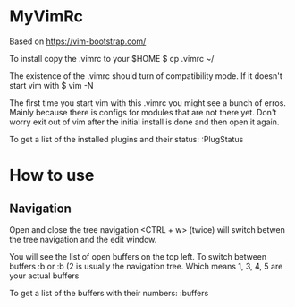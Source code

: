 # MyVimRc
Based on https://vim-bootstrap.com/

To install copy the .vimrc to your $HOME
$ cp .vimrc ~/

The existence of the .vimrc should turn of compatibility mode. If it doesn't
start vim with
$ vim -N

The first time you start vim with this .vimrc you might see a bunch of erros.
Mainly because there is configs for modules that are not there yet.  Don't
worry exit out of vim after the initial install is done and then open it again.

To get a list of the installed plugins and their status:
:PlugStatus

# How to use

## Navigation

<F3> Open and close the tree navigation
<CTRL + w> (twice) will switch betwen the tree navigation and the edit window.
  
You will see the list of open buffers on the top left. To switch between buffers
:b <buffername> 
  or
:b <number> (2 is usually the navigation tree. Which means 1, 3, 4, 5 are your actual buffers

To get a list of the buffers with their numbers:
:buffers
